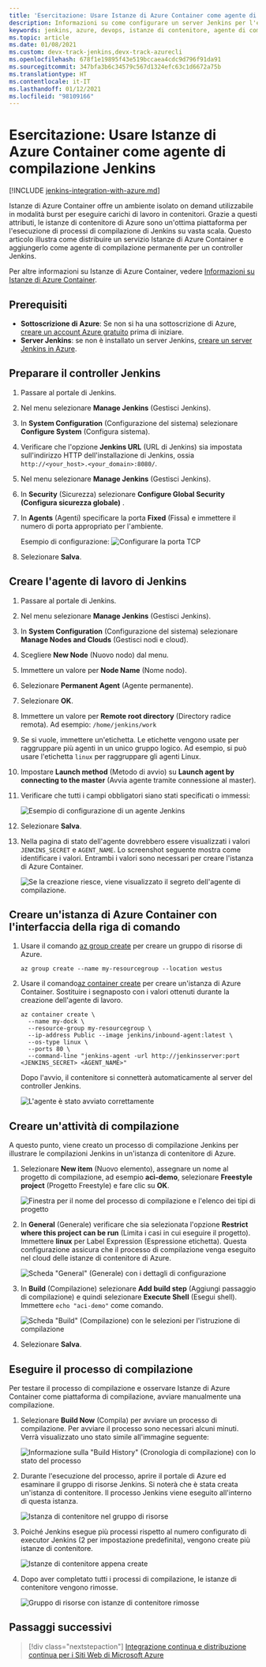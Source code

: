 ```yaml
---
title: 'Esercitazione: Usare Istanze di Azure Container come agente di compilazione Jenkins'
description: Informazioni su come configurare un server Jenkins per l'esecuzione di processi di compilazione in Istanze di Azure Container
keywords: jenkins, azure, devops, istanze di contenitore, agente di compilazione
ms.topic: article
ms.date: 01/08/2021
ms.custom: devx-track-jenkins,devx-track-azurecli
ms.openlocfilehash: 678f1e19895f43e519bccaea4cdc9d796f91da91
ms.sourcegitcommit: 347bfa3b6c34579c567d1324efc63c1d6672a75b
ms.translationtype: HT
ms.contentlocale: it-IT
ms.lasthandoff: 01/12/2021
ms.locfileid: "98109166"
---
```

# <a name="tutorial-use-azure-container-instances-as-a-jenkins-build-agent"></a>Esercitazione: Usare Istanze di Azure Container come agente di compilazione Jenkins

[!INCLUDE [jenkins-integration-with-azure.md](includes/jenkins-integration-with-azure.md)]

Istanze di Azure Container offre un ambiente isolato on demand utilizzabile in modalità burst per eseguire carichi di lavoro in contenitori. Grazie a questi attributi, le istanze di contenitore di Azure sono un'ottima piattaforma per l'esecuzione di processi di compilazione di Jenkins su vasta scala. Questo articolo illustra come distribuire un servizio Istanze di Azure Container e aggiungerlo come agente di compilazione permanente per un controller Jenkins.

Per altre informazioni su Istanze di Azure Container, vedere [Informazioni su Istanze di Azure Container](/azure/container-instances/container-instances-overview).

## <a name="prerequisites"></a>Prerequisiti

- **Sottoscrizione di Azure**: Se non si ha una sottoscrizione di Azure, [creare un account Azure gratuito](https://azure.microsoft.com/free/?ref=microsoft.com&utm_source=microsoft.com&utm_medium=docs&utm_campaign=visualstudio) prima di iniziare.
- **Server Jenkins**: se non è installato un server Jenkins, [creare un server Jenkins in Azure](./configure-on-linux-vm.md).

## <a name="prepare-the-jenkins-controller"></a>Preparare il controller Jenkins

1. Passare al portale di Jenkins.

1. Nel menu selezionare **Manage Jenkins** (Gestisci Jenkins).

1. In **System Configuration** (Configurazione del sistema) selezionare **Configure System** (Configura sistema).

1. Verificare che l'opzione **Jenkins URL** (URL di Jenkins) sia impostata sull'indirizzo HTTP dell'installazione di Jenkins, ossia `http://<your_host>.<your_domain>:8080/`.

1. Nel menu selezionare **Manage Jenkins** (Gestisci Jenkins).

1. In **Security** (Sicurezza) selezionare **Configure Global Security (Configura sicurezza globale)** .

1. In **Agents** (Agenti) specificare la porta **Fixed** (Fissa) e immettere il numero di porta appropriato per l'ambiente.

    Esempio di configurazione:  ![Configurare la porta TCP](./media/azure-container-instances-as-jenkins-build-agent/agent-port.png)

1. Selezionare **Salva**.

## <a name="create-jenkins-work-agent"></a>Creare l'agente di lavoro di Jenkins

1. Passare al portale di Jenkins.

1. Nel menu selezionare **Manage Jenkins** (Gestisci Jenkins).

1. In **System Configuration** (Configurazione del sistema) selezionare **Manage Nodes and Clouds** (Gestisci nodi e cloud).

1. Scegliere **New Node** (Nuovo nodo) dal menu.

1. Immettere un valore per **Node Name** (Nome nodo).

1. Selezionare **Permanent Agent** (Agente permanente).

1. Selezionare **OK**.

1. Immettere un valore per **Remote root directory** (Directory radice remota). Ad esempio: `/home/jenkins/work`

1. Se si vuole, immettere un'etichetta. Le etichette vengono usate per raggruppare più agenti in un unico gruppo logico. Ad esempio, si può usare l'etichetta `linux` per raggruppare gli agenti Linux.

1. Impostare **Launch method** (Metodo di avvio) su **Launch agent by connecting to the master** (Avvia agente tramite connessione al master).

1. Verificare che tutti i campi obbligatori siano stati specificati o immessi:

    ![Esempio di configurazione di un agente Jenkins](./media/azure-container-instances-as-jenkins-build-agent/agent-config.png)

1. Selezionare **Salva**.

1. Nella pagina di stato dell'agente dovrebbero essere visualizzati i valori `JENKINS_SECRET` e `AGENT_NAME`. Lo screenshot seguente mostra come identificare i valori. Entrambi i valori sono necessari per creare l'istanza di Azure Container.

    ![Se la creazione riesce, viene visualizzato il segreto dell'agente di compilazione.](./media/azure-container-instances-as-jenkins-build-agent/jenkins-secret.png)

## <a name="create-azure-container-instance-with-cli"></a>Creare un'istanza di Azure Container con l'interfaccia della riga di comando

1. Usare il comando [az group create](/cli/azure/group?#az_group_create) per creare un gruppo di risorse di Azure.

      ```azurecli
      az group create --name my-resourcegroup --location westus
      ```

1. Usare il comando[az container create](https://docs.microsoft.com/cli/azure/container#az_container_create) per creare un'istanza di Azure Container. Sostituire i segnaposto con i valori ottenuti durante la creazione dell'agente di lavoro.

    ```azurecli
    az container create \
      --name my-dock \
      --resource-group my-resourcegroup \
      --ip-address Public --image jenkins/inbound-agent:latest \
      --os-type linux \
      --ports 80 \
      --command-line "jenkins-agent -url http://jenkinsserver:port <JENKINS_SECRET> <AGENT_NAME>"
    ```

    Dopo l'avvio, il contenitore si connetterà automaticamente al server del controller Jenkins.

    ![L'agente è stato avviato correttamente](./media/azure-container-instances-as-jenkins-build-agent/agent-start.png)

## <a name="create-a-build-job"></a>Creare un'attività di compilazione

A questo punto, viene creato un processo di compilazione Jenkins per illustrare le compilazioni Jenkins in un'istanza di contenitore di Azure.

1. Selezionare **New item** (Nuovo elemento), assegnare un nome al progetto di compilazione, ad esempio **aci-demo**, selezionare **Freestyle project** (Progetto Freestyle) e fare clic su **OK**.

   ![Finestra per il nome del processo di compilazione e l'elenco dei tipi di progetto](./media/azure-container-instances-as-jenkins-build-agent/jenkins-new-job.png)

2. In **General** (Generale) verificare che sia selezionata l'opzione **Restrict where this project can be run** (Limita i casi in cui eseguire il progetto). Immettere **linux** per Label Expression (Espressione etichetta). Questa configurazione assicura che il processo di compilazione venga eseguito nel cloud delle istanze di contenitore di Azure.

   ![Scheda "General" (Generale) con i dettagli di configurazione](./media/azure-container-instances-as-jenkins-build-agent/jenkins-job-01.png)

3. In **Build** (Compilazione) selezionare **Add build step** (Aggiungi passaggio di compilazione) e quindi selezionare **Execute Shell** (Esegui shell). Immettere `echo "aci-demo"` come comando.

   ![Scheda "Build" (Compilazione) con le selezioni per l'istruzione di compilazione](./media/azure-container-instances-as-jenkins-build-agent/jenkins-job-02.png)

5. Selezionare **Salva**.

## <a name="run-the-build-job"></a>Eseguire il processo di compilazione

Per testare il processo di compilazione e osservare Istanze di Azure Container come piattaforma di compilazione, avviare manualmente una compilazione.

1. Selezionare **Build Now** (Compila) per avviare un processo di compilazione. Per avviare il processo sono necessari alcuni minuti. Verrà visualizzato uno stato simile all'immagine seguente:

   ![Informazione sulla "Build History" (Cronologia di compilazione) con lo stato del processo](./media/azure-container-instances-as-jenkins-build-agent/jenkins-job-status.png)

2. Durante l'esecuzione del processo, aprire il portale di Azure ed esaminare il gruppo di risorse Jenkins. Si noterà che è stata creata un'istanza di contenitore. Il processo Jenkins viene eseguito all'interno di questa istanza.

   ![Istanza di contenitore nel gruppo di risorse](./media/azure-container-instances-as-jenkins-build-agent/jenkins-aci.png)

3. Poiché Jenkins esegue più processi rispetto al numero configurato di executor Jenkins (2 per impostazione predefinita), vengono create più istanze di contenitore.

   ![Istanze di contenitore appena create](./media/azure-container-instances-as-jenkins-build-agent/jenkins-aci-multi.png)

4. Dopo aver completato tutti i processi di compilazione, le istanze di contenitore vengono rimosse.

   ![Gruppo di risorse con istanze di contenitore rimosse](./media/azure-container-instances-as-jenkins-build-agent/jenkins-aci-none.png)

## <a name="next-steps"></a>Passaggi successivi

> [!div class="nextstepaction"]
> [Integrazione continua e distribuzione continua per i Siti Web di Microsoft Azure](/azure/jenkins/tutorial-jenkins-deploy-web-app-azure-app-service)